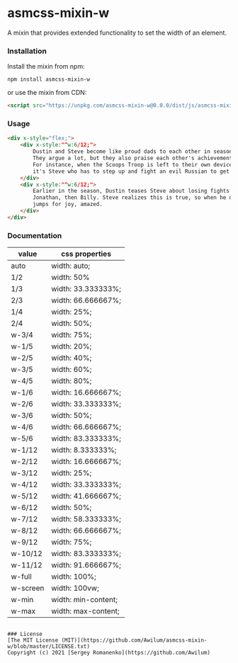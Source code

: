# asmcss-mixin-w

A mixin that provides extended functionality to set the width of an element.

### Installation

Install the mixin from npm:

```
npm install asmcss-mixin-w
```

or use the mixin from CDN:

```html
<script src="https://unpkg.com/asmcss-mixin-w@0.0.0/dist/js/asmcss-mixin-w.min.js"></script>
```

### Usage

```html
<div x-style="flex;">
    <div x-style:"^w:6/12;">
        Dustin and Steve become like proud dads to each other in season 3. 
        They argue a lot, but they also praise each other's achievements. 
        For instance, when the Scoops Troop is left to their own devices, 
        it's Steve who has to step up and fight an evil Russian to get to where they need to go.
    </div>
    <div x-style:"^w:6/12;">
        Earlier in the season, Dustin teases Steve about losing fights all the time - first with
        Jonathan, then Billy. Steve realizes this is true, so when he defeats the Russian, Dustin
        jumps for joy, amazed.
    </div>
</div>
```

### Documentation

| value | css properties |
|---|---|
| auto | width: auto; |
| 1/2 | width: 50% |
| 1/3 | width: 33.333333%; |
| 2/3 | width: 66.666667%; |
| 1/4 | width: 25%; |
| 2/4 | width: 50%; |
| w-3/4	| width: 75%; |
| w-1/5	| width: 20%; |
| w-2/5	| width: 40%; |
| w-3/5	| width: 60%; |
| w-4/5	| width: 80%; |
| w-1/6	| width: 16.666667%; |
| w-2/6	| width: 33.333333%; |
| w-3/6	| width: 50%; |
| w-4/6	| width: 66.666667%; |
| w-5/6	| width: 83.333333%; |
| w-1/12 | width: 8.333333%; |
| w-2/12 | width: 16.666667%; |
| w-3/12 | width: 25%; |
| w-4/12 | width: 33.333333%; |
| w-5/12 | width: 41.666667%; |
| w-6/12 | width: 50%; |
| w-7/12 | width: 58.333333%; |
| w-8/12 | width: 66.666667%; |
| w-9/12 | width: 75%; |
| w-10/12 | width: 83.333333%; |
| w-11/12 | width: 91.666667%; |
| w-full | width: 100%; |
| w-screen | width: 100vw; |
| w-min | width: min-content; |
| w-max | width: max-content; |
```

### License
[The MIT License (MIT)](https://github.com/Awilum/asmcss-mixin-w/blob/master/LICENSE.txt)
Copyright (c) 2021 [Sergey Romanenko](https://github.com/Awilum)


